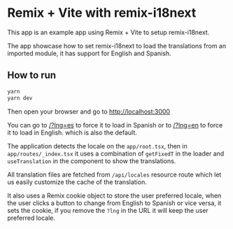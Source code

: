 # Remix + Vite with remix-i18next

This app is an example app using Remix + Vite to setup remix-i18next.

The app showcase how to set remix-i18next to load the translations from an imported module, it has support for English and Spanish.

## How to run

```bash
yarn
yarn dev
```

Then open your browser and go to [http://localhost:3000](http://localhost:3000)

You can go to [/?lng=es](http://localhost:3000/?lng=es) to force it to load in Spanish or to [/?lng=en](http://localhost:3000/?lng=en) to force it to load in English. which is also the default.

The application detects the locale on the `app/root.tsx`, then in `app/routes/_index.tsx` it uses a combination of `getFixedT` in the loader and `useTranslation` in the component to show the translations.

All translation files are fetched from `/api/locales` resource route which let us easily customize the cache of the translation.

It also uses a Remix cookie object to store the user preferred locale, when the user clicks a button to change from English to Spanish or vice versa, it sets the cookie, if you remove the `?lng` in the URL it will keep the user preferred locale.
